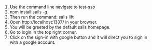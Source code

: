 1. Use the command line navigate to test-sso<br>
2. npm install sails -g
3. Then run the command: sails lift<br>
4. Open http://localhost:1337/ in your browser. <br>
5. You will be greeted by the default sails homepage.<br>
6. Go to login in the top right corner. <br>
7. Click on the sign-in with google button and it will direct you to sign in with a google account.<br>
